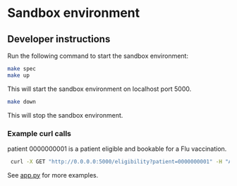 # Sandbox environment

## Developer instructions

Run the following command to start the sandbox environment:

```bash
make spec
make up
```
This will start the sandbox environment on localhost port 5000.

```bash
make down
```
This will stop the sandbox environment.

### Example curl calls
patient 0000000001 is a patient eligible and bookable for a Flu vaccination.
```bash
 curl -X GET "http://0.0.0.0:5000/eligibility?patient=0000000001" -H "Accept: application/json" -H "Authorization: Bearer sdvsd"
```

See [app.py](app.py) for more examples.
